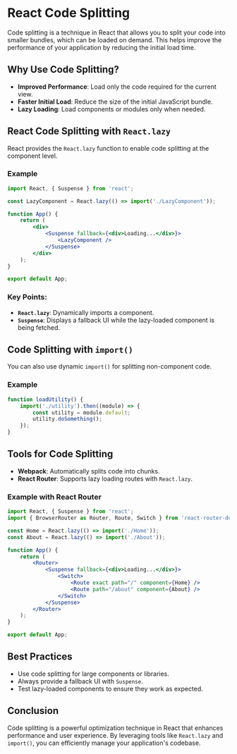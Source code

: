 # React Code Splitting

Code splitting is a technique in React that allows you to split your code into smaller bundles, which can be loaded on demand. This helps improve the performance of your application by reducing the initial load time.

## Why Use Code Splitting?

- **Improved Performance**: Load only the code required for the current view.
- **Faster Initial Load**: Reduce the size of the initial JavaScript bundle.
- **Lazy Loading**: Load components or modules only when needed.

## React Code Splitting with `React.lazy`

React provides the `React.lazy` function to enable code splitting at the component level.

### Example

```jsx
import React, { Suspense } from 'react';

const LazyComponent = React.lazy(() => import('./LazyComponent'));

function App() {
    return (
        <div>
            <Suspense fallback={<div>Loading...</div>}>
                <LazyComponent />
            </Suspense>
        </div>
    );
}

export default App;
```

### Key Points:
- **`React.lazy`**: Dynamically imports a component.
- **`Suspense`**: Displays a fallback UI while the lazy-loaded component is being fetched.

## Code Splitting with `import()`

You can also use dynamic `import()` for splitting non-component code.

### Example

```javascript
function loadUtility() {
    import('./utility').then((module) => {
        const utility = module.default;
        utility.doSomething();
    });
}
```

## Tools for Code Splitting

- **Webpack**: Automatically splits code into chunks.
- **React Router**: Supports lazy loading routes with `React.lazy`.

### Example with React Router

```jsx
import React, { Suspense } from 'react';
import { BrowserRouter as Router, Route, Switch } from 'react-router-dom';

const Home = React.lazy(() => import('./Home'));
const About = React.lazy(() => import('./About'));

function App() {
    return (
        <Router>
            <Suspense fallback={<div>Loading...</div>}>
                <Switch>
                    <Route exact path="/" component={Home} />
                    <Route path="/about" component={About} />
                </Switch>
            </Suspense>
        </Router>
    );
}

export default App;
```

## Best Practices

- Use code splitting for large components or libraries.
- Always provide a fallback UI with `Suspense`.
- Test lazy-loaded components to ensure they work as expected.

## Conclusion

Code splitting is a powerful optimization technique in React that enhances performance and user experience. By leveraging tools like `React.lazy` and `import()`, you can efficiently manage your application's codebase.
